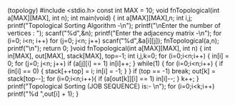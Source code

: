 (topology)
#include <stdio.h>
const int MAX = 10;
void fnTopological(int a[MAX][MAX], int n);
int main(void)
{
int a[MAX][MAX],n;
int i,j;
printf("Topological Sorting Algorithm -\n");
printf("\nEnter the number of vertices : ");
scanf("%d",&n);
printf("Enter the adjacency matrix -\n");
for (i=0; i<n; i++)
for (j=0; j<n; j++)
scanf("%d",&a[i][j]);
fnTopological(a,n);
printf("\n");
return 0;
}void fnTopological(int a[MAX][MAX], int n)
{
int in[MAX], out[MAX], stack[MAX], top=-1;
int i,j,k=0;
for (i=0;i<n;i++)
{
in[i] = 0;
for (j=0; j<n; j++)
if (a[j][i] == 1)
in[i]++;
}
while(1)
{
for (i=0;i<n;i++)
{
if (in[i] == 0)
{
stack[++top] = i;
in[i] = -1;
}
}
if (top == -1)
break;
out[k] = stack[top--];
for (i=0;i<n;i++){
if (a[out[k]][i] == 1)
in[i]--;
}
k++;
}
printf("Topological Sorting (JOB SEQUENCE) is:- \n");
for (i=0;i<k;i++)
printf("%d ",out[i] + 1);
}
